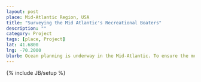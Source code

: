 ```yaml
---
layout: post
place: Mid-Atlantic Region, USA
title: "Surveying the Mid Atlantic's Recreational Boaters"
description: ""
category: Project 
tags: [place, Project]
lat: 41.6800
lng: -70.2000
blurb: Ocean planning is underway in the Mid-Atlantic. To ensure the most up to date information is available to regional planners, we designed a survey tool that allows boaters to input important trip information. This information will provide a better understanding of where recreational boaters use the ocean and ensure that these areas are incorporated into the planning process.
---
```

{% include JB/setup %}
